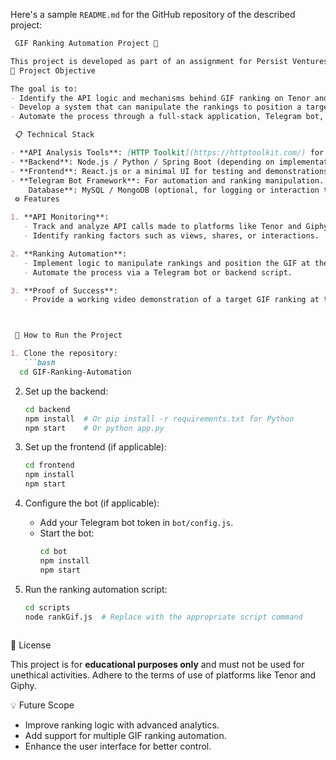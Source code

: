 Here's a sample `README.md` for the GitHub repository of the described project:

```markdown
 GIF Ranking Automation Project 🚀

This project is developed as part of an assignment for Persist Ventures. It focuses on automating and manipulating the ranking of GIFs on platforms like **Tenor** and **Giphy**. The objective is to analyze the API mechanisms responsible for ranking GIFs based on search terms and create a system that ranks a specific GIF at the top position.
📌 Project Objective

The goal is to:
- Identify the API logic and mechanisms behind GIF ranking on Tenor and Giphy.
- Develop a system that can manipulate the rankings to position a target GIF as the **top result** for a given search term.
- Automate the process through a full-stack application, Telegram bot, or another innovative solution.

 📋 Technical Stack

- **API Analysis Tools**: [HTTP Toolkit](https://httptoolkit.com/) for monitoring and analyzing API calls.
- **Backend**: Node.js / Python / Spring Boot (depending on implementation choice).
- **Frontend**: React.js or a minimal UI for testing and demonstrations.
- **Telegram Bot Framework**: For automation and ranking manipulation.
    Database**: MySQL / MongoDB (optional, for logging or interaction tracking).
 ⚙️ Features

1. **API Monitoring**: 
   - Track and analyze API calls made to platforms like Tenor and Giphy.
   - Identify ranking factors such as views, shares, or interactions.

2. **Ranking Automation**:
   - Implement logic to manipulate rankings and position the GIF at the **top**.
   - Automate the process via a Telegram bot or backend script.

3. **Proof of Success**:
   - Provide a working video demonstration of a target GIF ranking at the top position.



 🚀 How to Run the Project

1. Clone the repository:
   ```bash
  cd GIF-Ranking-Automation
   ```

2. Set up the backend:
   ```bash
   cd backend
   npm install  # Or pip install -r requirements.txt for Python
   npm start    # Or python app.py
   ```

3. Set up the frontend (if applicable):
   ```bash
   cd frontend
   npm install
   npm start
   ```

4. Configure the bot (if applicable):
   - Add your Telegram bot token in `bot/config.js`.
   - Start the bot:
     ```bash
     cd bot
     npm install
     npm start
     ```

5. Run the ranking automation script:
   ```bash
   cd scripts
   node rankGif.js  # Replace with the appropriate script command
  
 📜 License

This project is for **educational purposes only** and must not be used for unethical activities. Adhere to the terms of use of platforms like Tenor and Giphy.



 💡 Future Scope

- Improve ranking logic with advanced analytics.
- Add support for multiple GIF ranking automation.
- Enhance the user interface for better control.





